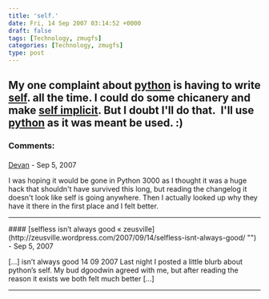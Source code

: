 ```yaml
---
title: 'self.'
date: Fri, 14 Sep 2007 03:14:52 +0000
draft: false
tags: [Technology, zmugfs]
categories: [Technology, zmugfs]
type: post
---
```


My one complaint about [python](http://www.python.org/) is having to write [self](http://docs.python.org/tut/node11.html#SECTION0011400000000000000000). all the time. I could do some chicanery and make [self implicit](http://aspn.activestate.com/ASPN/Cookbook/Python/Recipe/362305). But I doubt I'll do that.  I'll use [python](http://www.python.org) as it was meant be used. :)
---
### Comments:
#### 
[Devan](http://dgoodwin.dangerouslyinc.com "dgoodwin@dangerouslyinc.com") - <time datetime="2007-09-14 08:22:04">Sep 5, 2007</time>

I was hoping it would be gone in Python 3000 as I thought it was a huge hack that shouldn't have survived this long, but reading the changelog it doesn't look like self is going anywhere. Then I actually looked up why they have it there in the first place and I felt better.
<hr />
#### 
[selfless isn&#8217;t always good &laquo; zeusville](http://zeusville.wordpress.com/2007/09/14/selfless-isnt-always-good/ "") - <time datetime="2007-09-14 09:21:21">Sep 5, 2007</time>

\[...\] isn’t always good 14 09 2007 Last night I posted a little blurb about python’s self. My bud dgoodwin agreed with me, but after reading the reason it exists we both felt much better \[...\]
<hr />
